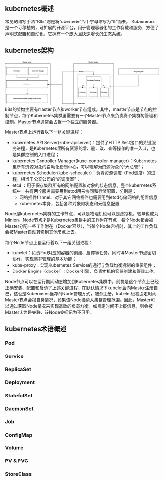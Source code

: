 ## kubernetes概述
常见的缩写手法“K8s”则是将“ubernete”八个字母缩写为“8”而来。
Kubernetes 是一个可移植的，可扩展的开源平台，用于管理容器化的工作负载和服务，方便了声明式配置和自动化。它拥有一个庞大且快速增长的生态系统。
## kubernetes架构
![k8s架构图总览.png](../images/k8s架构图总览.png)
k8s的架构主要有master节点和worker节点组成。其中，master节点是节点的控制节点，每个Kubernetes集群里需要有一个Master节点来负责真个集群的管理和控制。Master节点通常会占据一个独立的服务器。

Master节点上运行着以下一组关键进程：
* kubernetes API Server(kube-apiserver)：提供了HTTP Rest接口的关键服务进程，是Kubernetes里所有资源的增、删、改、查等操作的唯一入口，也是集群控制的入口进程；
* kubernetes Controller Manager(kube-controller-manager)：Kubernetes里所有资源对象的自动化控制中心，可以理解为资源对象的“大总管”；
* kubernetes Scheduler(kube-scheduler)：负责资源调度（Pod调度）的进程，相当于公交公司的“的调度室”；
* etcd ：用于保存集群所有的网络配置和对象的状态信息。整个kubernetes系统中一共有两个服务需要用到etcd用来协同和存储配置，分别是：
    * 网络插件flannel、对于其它网络插件也需要用到etcd存储网络的配置信息
    * kubernetes本身，包括各种对象的状态和元信息配置

Node是kubernetes集群的工作节点，可以是物理机也可以是虚拟机，较早也成为Minion。Node节点才是Kubernetes集群中的工作附在节点，每个Node都会被Master分配一些工作附在（Docker容器），当某个Node宕机时，其上的工作负载会被Master自动转移到其他节点上去。

每个Node节点上都运行着以下一组关键进程：

* kubelet：负责Pod对应的容器的创建、启停等任务，同时与Master节点密切协作，实现集群管理的基本功能；
* kube-proxy：实现Kubernetes Service的通行与负载均衡机制的重要组件；
* Docker Engine（docker）：Docker引擎，负责本机的容器创建和管理工作。

Node节点可以在运行期间动态增加到Kubernetes集群中，前提是这个节点上已经正确安装、配置和启动了上述关键进程，在默认情况下kubelet会向Master注册自己，这也是Kubernetes推荐的Node管理方式，服务注册。kubelet进程会定时向Master节点会报自身情况，如果该Node被纳入集群管理范围。因此，Master可以通过获取Node情况来实现高效的负载均衡。如规定时间不上报信息，则会被Master认为是失联，该Node被标记为不可用。

## kubernetes术语概述
### Pod
### Service
### ReplicaSet
### Deployment
### StatefulSet
### DaemonSet
### Job
### ConfigMap
### Volume
### PV & PVC
### StoreClass